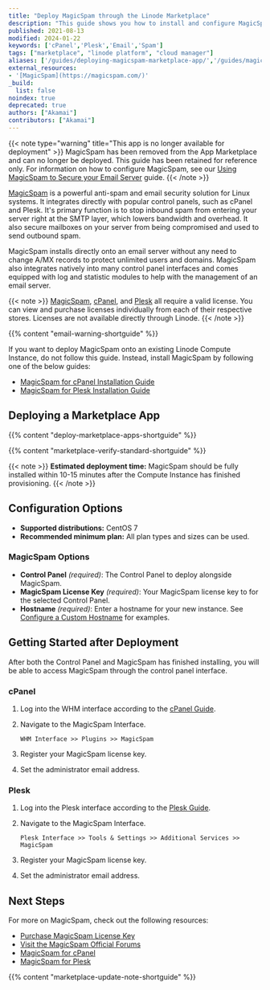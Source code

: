 ```yaml
---
title: "Deploy MagicSpam through the Linode Marketplace"
description: "This guide shows you how to install and configure MagicSpam, a powerful anti-spam and email security solution using the Linode One-Click App Marketplace."
published: 2021-08-13
modified: 2024-01-22
keywords: ['cPanel','Plesk','Email','Spam']
tags: ["marketplace", "linode platform", "cloud manager"]
aliases: ['/guides/deploying-magicspam-marketplace-app/','/guides/magicspam-marketplace-app/']
external_resources:
- '[MagicSpam](https://magicspam.com/)'
_build:
  list: false
noindex: true
deprecated: true
authors: ["Akamai"]
contributors: ["Akamai"]
---
```

{{< note type="warning" title="This app is no longer available for deployment" >}}
MagicSpam has been removed from the App Marketplace and can no longer be deployed. This guide has been retained for reference only. For information on how to configure MagicSpam, see our [Using MagicSpam to Secure your Email Server](/docs/guides/using-magicspam-email-authentication) guide.
{{< /note >}}

[MagicSpam](https://magicspam.com/) is a powerful anti-spam and email security solution for Linux systems. It integrates directly with popular control panels, such as cPanel and Plesk. It's primary function is to stop inbound spam from entering your server right at the SMTP layer, which lowers bandwidth and overhead. It also secure mailboxes on your server from being compromised and used to send outbound spam.

MagicSpam installs directly onto an email server without any need to change A/MX records to protect unlimited users and domains. MagicSpam also integrates natively into many control panel interfaces and comes equipped with log and statistic modules to help with the management of an email server.

{{< note >}}
[MagicSpam](https://magicspam.com/store.php), [cPanel](https://cpanel.net/pricing/), and [Plesk](https://www.plesk.com/pricing/) all require a valid license. You can view and purchase licenses individually from each of their respective stores. Licenses are not available directly through Linode.
{{< /note >}}

{{% content "email-warning-shortguide" %}}

If you want to deploy MagicSpam onto an existing Linode Compute Instance, do not follow this guide. Instead, install MagicSpam by following one of the below guides:

- [MagicSpam for cPanel Installation Guide](https://www.magicspam.com/download/products/MSWHMC/InstallationGuide.pdf)
- [MagicSpam for Plesk Installation Guide](https://www.magicspam.com/download/products/MSPPRO/InstallationGuide.pdf)

## Deploying a Marketplace App

{{% content "deploy-marketplace-apps-shortguide" %}}

{{% content "marketplace-verify-standard-shortguide" %}}

{{< note >}}
**Estimated deployment time:** MagicSpam should be fully installed within 10-15 minutes after the Compute Instance has finished provisioning.
{{< /note >}}

## Configuration Options

- **Supported distributions:** CentOS 7
- **Recommended minimum plan:** All plan types and sizes can be used.

### MagicSpam Options

- **Control Panel** *(required)*: The Control Panel to deploy alongside MagicSpam.
- **MagicSpam License Key** *(required)*: Your MagicSpam license key to for the selected Control Panel.
- **Hostname** *(required)*: Enter a hostname for your new instance. See [Configure a Custom Hostname](/docs/products/compute/compute-instances/guides/set-up-and-secure/#configure-a-custom-hostname) for examples.

## Getting Started after Deployment

After both the Control Panel and MagicSpam has finished installing, you will be able to access MagicSpam through the control panel interface.

### cPanel

1.  Log into the WHM interface according to the [cPanel Guide](https://www.linode.com/marketplace/apps/cpanel/cpanel/).

2.  Navigate to the MagicSpam Interface.

        WHM Interface >> Plugins >> MagicSpam

3.  Register your MagicSpam license key.

4.  Set the administrator email address.

### Plesk

1.  Log into the Plesk interface according to the [Plesk Guide](https://www.linode.com/marketplace/apps/plesk/plesk/).

2.  Navigate to the MagicSpam Interface.

        Plesk Interface >> Tools & Settings >> Additional Services >> MagicSpam

3.  Register your MagicSpam license key.

4.  Set the administrator email address.

## Next Steps

For more on MagicSpam, check out the following resources:

- [Purchase MagicSpam License Key](https://www.magicspam.com/store)
- [Visit the MagicSpam Official Forums](https://forums.magicspam.com)
- [MagicSpam for cPanel](https://www.magicspam.com/anti-spam-protection-cpanel.php)
- [MagicSpam for Plesk](https://www.magicspam.com/anti-spam-protection-plesk.php)

{{% content "marketplace-update-note-shortguide" %}}
